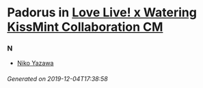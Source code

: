 # Padorus in [Love Live! x Watering KissMint Collaboration CM](https://myanimelist.net/anime/32730/Love_Live_x_Watering_KissMint_Collaboration_CM)

### N
* [Niko Yazawa](https://github.com/shadow578/Project-Padoru/blob/master/table-of-contents/characters/NikoYazawa.md)

###### Generated on 2019-12-04T17:38:58
